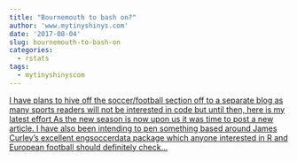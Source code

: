 ```yaml
---
title: "Bournemouth to bash on?"
author: 'www.mytinyshinys.com'
date: '2017-08-04'
slug: bournemouth-to-bash-on
categories:
  - rstats
tags:
  - mytinyshinyscom
---
```


[I have plans to hive off the soccer/football section off to a separate blog as many sports readers will not be interested in code but until then, here is my latest effort As the new season is now upon us it was time to post a new article. I have also been intending to pen something based around James Curley’s excellent engsoccerdata package which anyone interested in R and European football should definitely check...<click to read more>](https://www.mytinyshinys.com/2017/08/04/socceriimprovers/)

